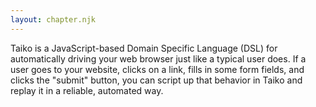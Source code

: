 ```yaml
---
layout: chapter.njk
---
```


Taiko is a JavaScript-based Domain Specific Language (DSL) for automatically
driving your web browser just like a typical user does. If a user goes 
to your website, clicks on a link, fills in some form fields, and clicks 
the "submit" button, you can script up that behavior in Taiko and replay 
it in a reliable, automated way.
